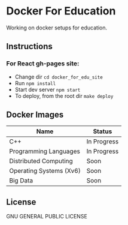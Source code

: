 # Docker For Education

Working on docker setups for education.

## Instructions

### For React gh-pages site:
- Change dir `cd docker_for_edu_site`
- Run `npm install`
- Start dev server `npm start`
- To deploy, from the root dir `make deploy`

## Docker Images

| Name | Status|
|------|------|
| C++ | In Progress |
| Programming Languages | In Progress |
| Distributed Computing | Soon |
| Operating Systems (Xv6) | Soon |
| Big Data | Soon |

## License

GNU GENERAL PUBLIC LICENSE
